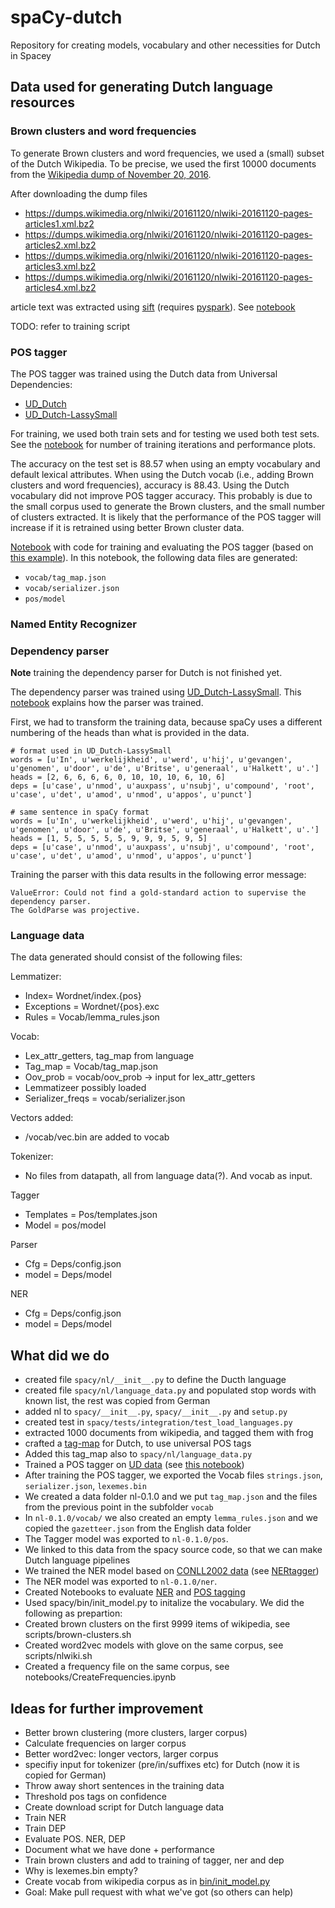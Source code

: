 # spaCy-dutch
Repository for creating models, vocabulary and other necessities for Dutch in Spacey

## Data used for generating Dutch language resources

### Brown clusters and word frequencies

To generate Brown clusters and word frequencies, we used a (small) subset of the
Dutch Wikipedia. To be precise, we used the first 10000 documents from the
[Wikipedia dump of November 20, 2016](https://dumps.wikimedia.org/nlwiki/20161120/).

After downloading the dump files
* https://dumps.wikimedia.org/nlwiki/20161120/nlwiki-20161120-pages-articles1.xml.bz2
* https://dumps.wikimedia.org/nlwiki/20161120/nlwiki-20161120-pages-articles2.xml.bz2
* https://dumps.wikimedia.org/nlwiki/20161120/nlwiki-20161120-pages-articles3.xml.bz2
* https://dumps.wikimedia.org/nlwiki/20161120/nlwiki-20161120-pages-articles4.xml.bz2

article text was extracted using [sift](https://github.com/wikilinks/sift) (requires
[pyspark](http://spark.apache.org/docs/0.9.0/python-programming-guide.html)).
See [notebook](https://github.com/nlesc-sherlock/spaCy-dutch/blob/master/notebooks/extract%20wikipedia%20dump.ipynb)

TODO: refer to training script

### POS tagger

The POS tagger was trained using the Dutch data from Universal Dependencies:
* [UD_Dutch](https://github.com/UniversalDependencies/UD_Dutch)
* [UD_Dutch-LassySmall](https://github.com/UniversalDependencies/UD_Dutch-LassySmall)

For training, we used both train sets and for testing we used both test sets.
See the [notebook](https://github.com/nlesc-sherlock/spaCy-dutch/blob/master/notebooks/Dutch%20tagger%20UD%20data.ipynb)
for number of training iterations and performance plots.

The accuracy on the test set is 88.57 when using an empty vocabulary and default
lexical attributes. When using the
Dutch vocab (i.e., adding Brown clusters and word frequencies), accuracy is 88.43.
Using the Dutch vocabulary did not improve POS tagger accuracy. This probably is
due to the small corpus used to generate the Brown clusters, and the small number of
clusters extracted. It is likely that the performance of the POS tagger will
increase if it is retrained using better Brown cluster data.

[Notebook](https://github.com/nlesc-sherlock/spaCy-dutch/blob/master/notebooks/Dutch%20tagger%20UD%20data.ipynb)
with code for training and evaluating the POS tagger (based on
[this example](https://github.com/explosion/spaCy/blob/master/examples/training/train_tagger.py)).
In this notebook, the following data files are generated:

* `vocab/tag_map.json`
* `vocab/serializer.json`
* `pos/model`

### Named Entity Recognizer

### Dependency parser

**Note** training the dependency parser for Dutch is not finished yet.

The dependency parser was trained using [UD_Dutch-LassySmall](https://github.com/UniversalDependencies/UD_Dutch-LassySmall).
This [notebook](https://github.com/nlesc-sherlock/spaCy-dutch/blob/master/notebooks/train%20dutch%20dependency%20parser.ipynb)
explains how the parser was trained.

First, we had to transform the training data, because spaCy uses a different numbering
of the heads than what is provided in the data.

```
# format used in UD_Dutch-LassySmall
words = [u'In', u'werkelijkheid', u'werd', u'hij', u'gevangen', u'genomen', u'door', u'de', u'Britse', u'generaal', u'Halkett', u'.']
heads = [2, 6, 6, 6, 6, 0, 10, 10, 10, 6, 10, 6]
deps = [u'case', u'nmod', u'auxpass', u'nsubj', u'compound', 'root', u'case', u'det', u'amod', u'nmod', u'appos', u'punct']

# same sentence in spaCy format
words = [u'In', u'werkelijkheid', u'werd', u'hij', u'gevangen', u'genomen', u'door', u'de', u'Britse', u'generaal', u'Halkett', u'.']
heads = [1, 5, 5, 5, 5, 5, 9, 9, 9, 5, 9, 5]
deps = [u'case', u'nmod', u'auxpass', u'nsubj', u'compound', 'root', u'case', u'det', u'amod', u'nmod', u'appos', u'punct']
```
Training the parser with this data results in the following error message:

```
ValueError: Could not find a gold-standard action to supervise the dependency parser.
The GoldParse was projective.
```

### Language data
The data generated should consist of the following files:

Lemmatizer:
*	Index= Wordnet/index.{pos}
*	Exceptions = Wordnet/{pos}.exc
*	Rules = Vocab/lemma_rules.json

Vocab:
*	Lex_attr_getters, tag_map from language
*	Tag_map = Vocab/tag_map.json
*	Oov_prob = vocab/oov_prob -> input for lex_attr_getters
*	Lemmatizeer possibly loaded
*	Serializer_freqs = vocab/serializer.json

Vectors added:
*	/vocab/vec.bin are added to vocab

Tokenizer:
*	No files from datapath, all from language data(?). And vocab as input.

Tagger
*	Templates = Pos/templates.json
*	Model = pos/model

Parser
*	Cfg = Deps/config.json
*	model = Deps/model

NER
*	Cfg = Deps/config.json
* model = Deps/model

## What did we do
* created file `spacy/nl/__init__.py` to define the Ducth language
* created file `spacy/nl/language_data.py` and populated stop words with known list, the rest was copied from German
* added nl to `spacy/__init__.py`, `spacy/__init__.py` and `setup.py`
* created test in `spacy/tests/integration/test_load_languages.py`
* extracted 1000 documents from wikipedia, and tagged them with frog
* crafted a [tag-map](https://github.com/nlesc-sherlock/spaCy-dutch/blob/master/data/nl-0.1.0/vocab/tag_map.json) for Dutch, to use universal POS tags
* Added this tag_map also to `spacy/nl/language_data.py`
* Trained a POS tagger on [UD data](https://github.com/UniversalDependencies/UD_Dutch) (see [this notebook](https://github.com/nlesc-sherlock/spaCy-dutch/blob/master/notebooks/Dutch%20tagger%20UD%20data.ipynb))
* After training the POS tagger, we exported the Vocab files `strings.json`, `serializer.json`, `lexemes.bin`
* We created a data folder nl-0.1.0 and we put `tag_map.json` and the files from the previous point in the subfolder `vocab`
* In `nl-0.1.0/vocab/` we also created an empty `lemma_rules.json` and we copied the `gazetteer.json` from the English data folder
* The Tagger model was exported to `nl-0.1.0/pos`.
* We linked to this data from the spacy source code, so that we can make Dutch language pipelines
* We trained the NER model based on [CONLL2002 data](http://www.cnts.ua.ac.be/conll2002/ner/) (see [NERtagger](https://github.com/nlesc-sherlock/spaCy-dutch/tree/master/models))
* The NER model was exported to `nl-0.1.0/ner`.
* Created Notebooks to evaluate [NER](https://github.com/nlesc-sherlock/spaCy-dutch/blob/master/notebooks/EvaluateNER.ipynb) and [POS tagging](https://github.com/nlesc-sherlock/spaCy-dutch/blob/master/notebooks/EvaluateTagger.ipynb)
* Used spacy/bin/init_model.py to initalize the vocabulary. We did the following as prepartion:
 * Created brown clusters on the first 9999 items of wikipedia, see scripts/brown-clusters.sh
 * Created word2vec models with glove on the same corpus, see scripts/nlwiki.sh
 * Created a frequency file on the same corpus, see notebooks/CreateFrequencies.ipynb


## Ideas for further improvement
* Better brown clustering (more clusters, larger corpus)
* Calculate frequencies on larger corpus
* Better word2vec: longer vectors, larger corpus
* specifiy input for tokenizer (pre/in/suffixes etc) for Dutch (now it is copied for German)
* Throw away short sentences in the training data
* Threshold pos tags on confidence
* Create download script for Dutch language data
* Train NER
* Train DEP
* Evaluate POS. NER, DEP
* Document what we have done + performance
* Train brown clusters and add to training of tagger, ner and dep
* Why is lexemes.bin empty?
* Create vocab from wikipedia corpus as in [bin/init_model.py](https://github.com/nlesc-sherlock/spaCy/blob/master/bin/init_model.py)
* Goal: Make pull request with what we've got (so others can help)

